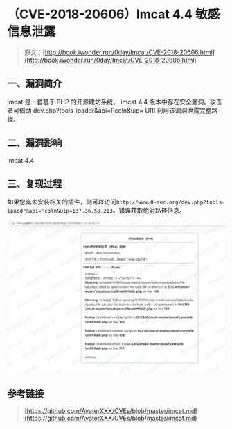 # （CVE-2018-20606）Imcat 4.4 敏感信息泄露

> 原文：[http://book.iwonder.run/0day/Imcat/CVE-2018-20606.html](http://book.iwonder.run/0day/Imcat/CVE-2018-20606.html)

## 一、漏洞简介

imcat 是一套基于 PHP 的开源建站系统。 imcat 4.4 版本中存在安全漏洞。攻击者可借助 dev.php?tools-ipaddr&api=Pcoln&uip= URI 利用该漏洞泄露完整路径。

## 二、漏洞影响

imcat 4.4

## 三、复现过程

如果您尚未安装相关的插件，则可以访问`http://www.0-sec.org/dev.php?tools-ipaddr&api=Pcoln&uip=137.36.58.213`。错误获取绝对路径信息。

![](img/8958b8240365b7b0389272cfedef6624.png)

## 参考链接

> [https://github.com/AvaterXXX/CVEs/blob/master/imcat.md](https://github.com/AvaterXXX/CVEs/blob/master/imcat.md)

